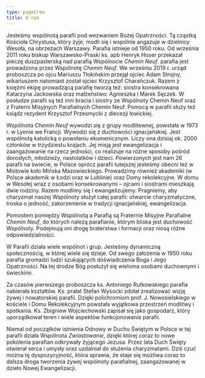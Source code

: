 ```yaml
---
type: pageCrew
title: O nas
---
```


Jesteśmy wspólnotą parafii pod wezwaniem Bożej Opatrzności. Tą cząstką Kościoła Chrystusa, który żyje, modli się i wspólnie angażuje w dzielnicy Wesoła, na obrzeżach Warszawy. Parafia istnieje od 1950 roku. Od września 2011 roku biskup Warszawsko-Praski ks. apb Henryk Hoser przekazał pieczę duszpasterską nad parafią Wspólnocie _Chemin Neuf_. parafia jest prowadzona przez Wspólnotę _Chemin Neuf_. We wrześniu 2019 r. urząd proboszcza po ojcu Mariuszu Tłokińskim przejął ojciec Adam Strojny, wikariuszem natomiast został ojciec Krzysztof Charańczuk. Razem z księżmi ekipę prowadzącą parafię tworzą też: siostra konsekrowana Katarzyna Jackowska oraz małżeństwo: Agnieszka i Marek Sęczek. W posłudze parafii są też inni bracia i siostry ze Wspólnoty Chemin Neuf oraz z Fraterni Misyjnych Parafialnych Chemin Neuf. Pomocą w parafii służy też ksiądz rezydent Krzysztof Przesmycki z diecezji łowickiej.

Wspólnota _Chemin Neuf_ wywodzi się z grupy modlitewnej, powstała w 1973 r. w Lyonie we Francji. Wywodzi się z duchowości ignacjańskiej. Jest wspólnotą katolicką o powołaniu ekumenicznym. Liczy ona dzisiaj ok. 2000 członków w trzydziestu krajach. Jej misją jest ewangelizacja i zaangażowanie na rzecz jedności, co realizuje na różne sposoby pośród dorosłych, młodzieży, nastolatków i dzieci. Powierzonych jest nam 26 parafii na świecie, w Polsce oprócz parafii tutejszej jesteśmy obecni też w Mistowie koło Mińska Mazowieckiego. Prowadzimy również akademiki (w Polsce akademik w Łodzi oraz w Lublinie) oraz Domy rekolekcyjne. W domu w Wesołej wraz z osobami konsekrowanymi – ojcami i siostrami mieszkają dwie rodziny. Razem modlimy się i ewangelizujemy. Pragniemy, aby charyzmat naszej Wspólnoty służył całej parafii: otwarcie charyzmatyczne, troska o jedność, zakorzenienie w tradycji ignacjańskiej, ewangelizacja.

Pomostem pomiędzy Wspólnotą a Parafią są Fraternie Misyjne Parafialne _Chemin Neuf_, do których należą parafianie, którym bliska jest duchowość Wspólnoty. Podejmują oni drogę braterstwa i formacji oraz niosą różne odpowiedzialności.

W Parafii działa wiele wspólnot i grup. Jesteśmy dynamiczną społecznością, w której wiele się dzieje. Od swego założenia w 1950 roku parafia gromadzi ludzi szukających doświadczenia Boga i Jego Opatrzności. Na tej drodze Bóg posłużył się wieloma osobami duchownymi i świeckimi.

Za czasów pierwszego proboszcza ks. Antoniego Rutkowskiego parafia nabierała kształtów. Ks. prałat Stefan Wysocki zdołał zrealizować wizję żywej i nowatorskiej parafii. Dzięki polichromiom prof. J. Nowosielskiego w kościele i Domu Rekolekcyjnym powstała wyjątkowa przestrzeń modlitwy i spotkania. Ks. Zbigniew Wojciechowski zapisał się jako gospodarz, który uporządkował teren i wiele aspektów funkcjonowania parafii.

Niemal od początków istnienia Odnowy w Duchu Świętym w Polsce w tej parafii działa Wspólnota _Zwiastowanie_, dzięki której coraz to nowe pokolenia parafian odkrywały żyjącego Jezusa. Przez lata Duch Święty otwierał serca i umysły oraz uzdalniał do służenia charyzmatami. Dziś czuć można tę dyspozycyjność, która sprawia, że staje się możliwa coraz to dalsza droga tworzenia żywej wspólnoty parafialnej, zaangażowanej w dzieło Nowej Ewangelizacji.
